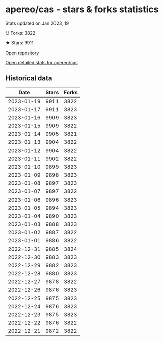 # apereo/cas - stars & forks statistics

Stats updated on Jan 2023, 19

☋ Forks: 3822

★ Stars: 9911

[Open repository](https://github.com/apereo/cas)

[Open detailed stats for apereo/cas](https://reviewgithub.com/rep/apereo/cas)

## Historical data
| Date | Stars | Forks |
|------|-------|-------|
| 2023-01-19 | 9911 | 3822 | 
| 2023-01-17 | 9911 | 3823 | 
| 2023-01-16 | 9909 | 3823 | 
| 2023-01-15 | 9909 | 3822 | 
| 2023-01-14 | 9905 | 3821 | 
| 2023-01-13 | 9904 | 3822 | 
| 2023-01-12 | 9904 | 3822 | 
| 2023-01-11 | 9902 | 3822 | 
| 2023-01-10 | 9899 | 3823 | 
| 2023-01-09 | 9898 | 3823 | 
| 2023-01-08 | 9897 | 3823 | 
| 2023-01-07 | 9897 | 3822 | 
| 2023-01-06 | 9896 | 3823 | 
| 2023-01-05 | 9894 | 3823 | 
| 2023-01-04 | 9890 | 3823 | 
| 2023-01-03 | 9888 | 3823 | 
| 2023-01-02 | 9887 | 3822 | 
| 2023-01-01 | 9886 | 3822 | 
| 2022-12-31 | 9885 | 3824 | 
| 2022-12-30 | 9883 | 3823 | 
| 2022-12-29 | 9882 | 3823 | 
| 2022-12-28 | 9880 | 3823 | 
| 2022-12-27 | 9878 | 3822 | 
| 2022-12-26 | 9876 | 3823 | 
| 2022-12-25 | 9875 | 3823 | 
| 2022-12-24 | 9876 | 3823 | 
| 2022-12-23 | 9875 | 3823 | 
| 2022-12-22 | 9876 | 3822 | 
| 2022-12-21 | 9872 | 3822 | 

